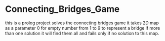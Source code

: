 # Connecting_Bridges_Game
this is a prolog project solves the connecting bridges game 
it takes 2D map as a parameter 
0 for empty number from 1 to 9 to represent a bridge 
if more than one solution it will find them all and fails only if no solution
to this map.
